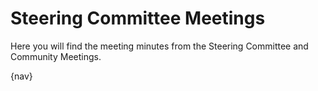 # Steering Committee Meetings

Here you will find the meeting minutes from the Steering Committee and
Community Meetings.

{nav}
